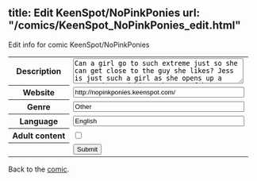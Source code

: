 title: Edit KeenSpot/NoPinkPonies
url: "/comics/KeenSpot_NoPinkPonies_edit.html"
---
Edit info for comic KeenSpot/NoPinkPonies

<form name="comic" action="http://gaepostmail.appspot.com/comic/" method="post">
<table class="comicinfo">
<tr>
<th>Description</th><td><textarea name="description" cols="40" rows="3">Can a girl go to such extreme just so she can get close to the guy she likes? Jess is just such a girl as she opens up a comic shop and hires the guy of her dreams to work for her. Romantic comedy with a dash of whacky hijinks ensues in this comic about a girl and the what she would do for love. Sort of.</textarea></td>
</tr>
<tr>
<th>Website</th><td><input type="text" name="url" value="http://nopinkponies.keenspot.com/" size="40"/></td>
</tr>
<tr>
<th>Genre</th><td><input type="text" name="genre" value="Other" size="40"/></td>
</tr>
<tr>
<th>Language</th><td><input type="text" name="language" value="English" size="40"/></td>
</tr>
<tr>
<th>Adult content</th><td><input type="checkbox" name="adult" value="adult" /></td>
</tr>
<tr>
<th></th><td>
<input type="hidden" name="comic" value="KeenSpot_NoPinkPonies" />
<input type="submit" name="submit" value="Submit" />
</td>
</tr>
</table>
</form>

Back to the [comic](KeenSpot_NoPinkPonies.html).
